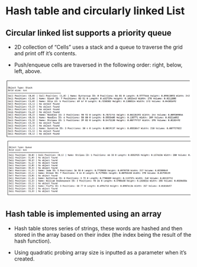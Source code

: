 # Hash table and circularly linked List

## Circular linked list supports a priority queue

* 2D collection of “Cells” uses a stack and a queue to traverse the grid and print off it’s contents.

* Push/enqueue cells are traversed in the following order: right, below, left, above. 

![hash table](img/stack.png)
![hash table](img/queue.png)



## Hash table is implemented using an array

* Hash table stores series of strings, these words are hashed and then stored in the array based on their index (the index being the result of the hash function). 

* Using quadratic probing array size is inputted as a parameter when it’s created.



